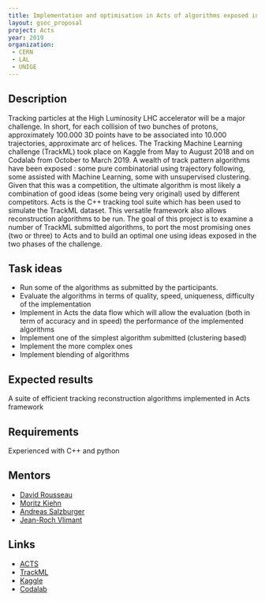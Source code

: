 ```yaml
---
title: Implementation and optimisation in Acts of algorithms exposed in TrackML challenge
layout: gsoc_proposal
project: Acts
year: 2019
organization:
 - CERN
 - LAL
 - UNIGE
---
```


## Description

Tracking particles at the High Luminosity LHC accelerator will be a major challenge. In short, for each collision of two bunches of protons, approximately 100.000 3D points have to be associated into 10.000 trajectories, approximate arc of helices.
The Tracking Machine Learning challenge (TrackML) took place on Kaggle
from May to August 2018 and on Codalab from October to March 2019. A wealth of track pattern algorithms have been
exposed : some pure
combinatorial using trajectory following, some assisted with Machine Learning, some with unsupervised clustering. Given
that this was a competition, the ultimate algorithm is most likely a combination of good ideas (some being very original) used by different competitors.
Acts is the C++ tracking tool suite which has been used to simulate the TrackML dataset. This versatile framework also allows reconstruction algorithms to be run.
The goal of this project is to examine a number of TrackML submitted algorithms, to port the most promising ones (two or
three) to Acts and to build an optimal one using ideas exposed in the two phases of the challenge.

## Task ideas
 * Run some of the algorithms as submitted by the participants.
 * Evaluate the algorithms in terms of quality, speed, uniqueness, difficulty of the implementation
 * Implement in Acts the data flow which will allow the evaluation (both in term of accuracy and in speed) the performance of the implemented algorithms
 * Implement one of the simplest algorithm submitted (clustering based)
 * Implement the more complex ones
 * Implement blending of algorithms


## Expected results
A suite of efficient tracking reconstruction algorithms implemented in Acts framework

## Requirements
Experienced with C++ and python

## Mentors
  * [David Rousseau](mailto:rousseau@lal.in2p3.fr)
  * [Moritz Kiehn](mailto:moritz.kiehn@cern.ch)
  * [Andreas Salzburger](mailto:andreas.salzburger@cern.ch)
  * [Jean-Roch Vlimant](mailto:vlimant@cern.ch)

## Links
  * [ACTS](http://acts.web.cern.ch/ACTS/)
  * [TrackML](https://sites.google.com/site/trackmlparticle/)
  * [Kaggle](https://www.kaggle.com/c/trackml-particle-identification)
  * [Codalab](https://competitions.codalab.org/competitions/20112)
